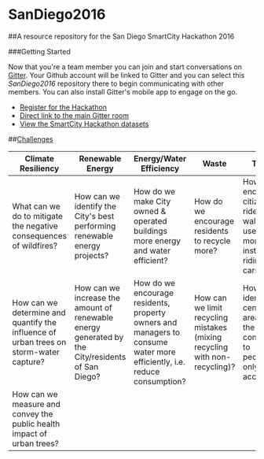 # SanDiego2016
##A resource repository for the San Diego SmartCity Hackathon 2016

###Getting Started



Now that you're a team member you can join and start conversations on [Gitter](https://gitter.im/). Your Github account will be linked to Gitter and you can select this _SanDiego2016_ repository there to begin communicating with other members. You can also install Gitter's mobile app to engage on the go.

* [Register for the Hackathon](http://bit.ly/SD2016Application)
* [Direct link to the main Gitter room](https://gitter.im/smartcityio/SanDiego2016 )
* [View the SmartCity Hackathon datasets](https://docs.google.com/spreadsheets/d/1ObkFz4QDX0C_yhaXdDWpwys51UffH1itv67Kl74445o/edit?usp=sharing)

##[Challenges](http://bit.ly/SD2016Challenges)

| Climate Resiliency | Renewable Energy | Energy/Water Efficiency | Waste | Transit |
| --- | --- | --- | --- | --- |
| What can we do to mitigate the negative consequences of wildfires? | How can we identify the City's best performing renewable energy projects? | How do we make City owned & operated buildings more energy and water efficient? | How do we encourage residents to recycle more? | How do we encourage citizens to ride bikes, walk and use transit more instead of riding in cars alone? |
| How can we determine and quantify the influence of urban trees on storm-water capture? | How can we increase the amount of renewable energy generated by the City/residents of San Diego? | How do we encourage residents, property owners and managers to consume water more efficiently, i.e. reduce consumption? | How can we limit recycling mistakes (mixing recycling with non-recycling)? |  How do we identify central area(s) in the City for conversion to pedestrian-only access? |
| How can we measure and convey the public health impact of urban trees? | | | | |
